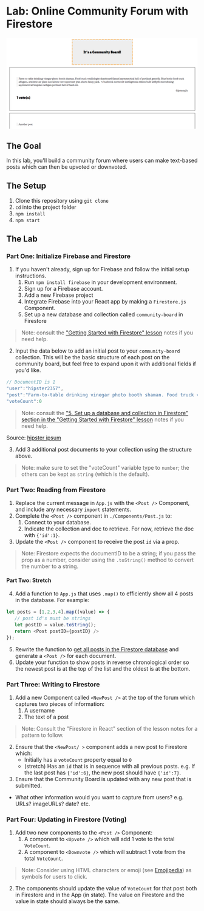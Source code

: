 # Lab: Online Community Forum with Firestore

![Online Community Board](./community-board.png)

## The Goal

In this lab, you'll build a community forum where users can make text-based posts which can then be upvoted or downvoted.

## The Setup

1. Clone this repository using `git clone`
2. `cd` into the project folder
3. `npm install`
4. `npm start`

## The Lab

### Part One: Initialize Firebase and Firestore

1. If you haven't already, sign up for Firebase and follow the initial setup instructions.
   1. Run `npm install firebase` in your development environment.
   2. Sign up for a Firebase account.
   3. Add a new Firebase project
   4. Integrate Firebase into your React app by making a `Firestore.js` Component.
   5. Set up a new database and collection called `community-board` in Firestore
> Note: consult the ["Getting Started with Firestore" lesson](https://github.com/upperlinecode/CS-and-the-City-Curriculum/blob/master/react/json-firebase-setup.md) notes if you need help.

2. Input the data below to add an initial post to your `community-board` collection. This will be the basic structure of each post on the community board, but feel free to expand upon it with additional fields if you'd like.

```javascript
// DocumentID is 1
"user":"hipster2357",
"post":"Farm-to-table drinking vinegar photo booth shaman. Food truck vexillologist skateboard flannel asymmetrical hell of portland gentrify. Blue bottle food truck affogato, aesthetic air plant succulents vice vaporware jean shorts fanny pack. +1 bushwick normcore intelligentsia edison bulb keffiyeh microdosing asymmetrical bespoke cardigan portland hell of banh mi.",
"voteCount":0
```

> Note: consult the ["5. Set up a database and collection in Firestore" section in the "Getting Started with Firestore" lesson](https://github.com/upperlinecode/CS-and-the-City-Curriculum/blob/master/react/json-firebase-setup.md#5-set-up-a-database-and-collection-in-firestore) notes if you need help.

Source: [hipster ipsum](https://hipsum.co/)

3. Add 3 additional post documents to your collection using the structure above.

> Note: make sure to set the "voteCount" variable type to `number`; the others can be kept as `string` (which is the default).

### Part Two: Reading from Firestore

1. Replace the current message in `App.js` with the `<Post />` Component, and include any necessary `import` statements.
2. Complete the `<Post />` component in `./Components/Post.js` to:
    1. Connect to your database.
    2. Indicate the collection and doc to retrieve. For now, retrieve the doc with `{'id':1}`.
3. Update the `<Post />` component to receive the post `id` via a prop.
> Note: Firestore expects the documentID to be a string; if you pass the prop as a number, consider using the `.toString()` method to convert the number to a string.

#### Part Two: Stretch

4. Add a function to `App.js` that uses `.map()` to efficiently show all 4 posts in the database. For example:

```javascript
let posts = [1,2,3,4].map((value) => {
   // post id's must be strings
   let postID = value.toString();
   return <Post postID={postID} />
});
```
5. Rewrite the function to [get all posts in the Firestore database](https://firebase.google.com/docs/firestore/query-data/get-data#get_all_documents_in_a_collection) and generate a `<Post />` for each document.
6. Update your function to show posts in reverse chronological order so the newest post is at the top of the list and the oldest is at the bottom.

### Part Three: Writing to Firestore

1. Add a new Component called `<NewPost />` at the top of the forum which captures two pieces of information:
   1. A username
   2. The text of a post
> Note: Consult the "Firestore in React" section of the lesson notes for a pattern to follow.
2. Ensure that the `<NewPost/ >` component adds a new post to Firestore which:
   - Initially has a `voteCount` property equal to `0`
   - (stretch) Has an `id` that is in sequence with all previous posts. e.g. If the last post has `{'id':6}`, the new post should have `{'id':7}`.
3. Ensure that the Community Board is updated with any new post that is submitted.

- What other information would you want to capture from users? e.g. URLs? imageURLs? date? etc.

### Part Four: Updating in Firestore (Voting)

1. Add two new components to the `<Post />` Component:
   1. A component to `<Upvote />` which will add 1 vote to the total `VoteCount`.
   2. A component to `<Downvote />` which will subtract 1 vote from the total `VoteCount`.
> Note: Consider using HTML characters or emoji (see [Emojipedia](https://emojipedia.org/)) as symbols for users to click.
2. The components should update the value of `VoteCount` for that post both in Firestore and in the App (in state). The value on Firestore and the value in state should always be the same.
   